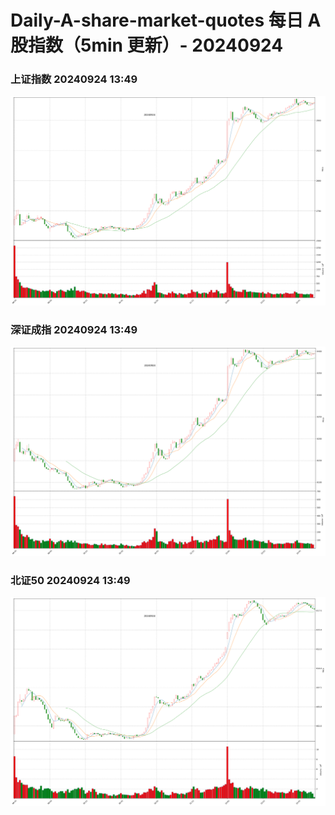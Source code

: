 
# Daily-A-share-market-quotes 每日 A 股指数（5min 更新）- 20240924

### 上证指数 20240924 13:49
![](./fig/2024/9/20240924-sh000001.png)

### 深证成指 20240924 13:49
![](./fig/2024/9/20240924-sz399001.png)

### 北证50 20240924 13:49
![](./fig/2024/9/20240924-bj899050.png)
